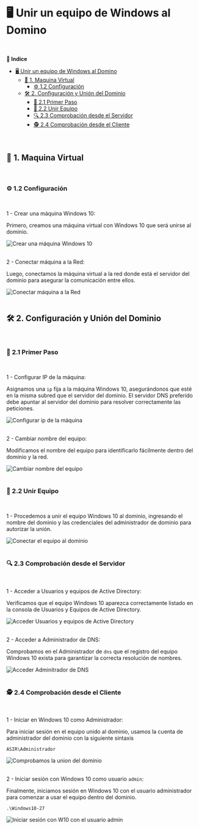 # 🖥️ Unir un equipo de Windows al Domino 
<br>

**📑 Indice**
- [🖥️ Unir un equipo de Windows al Domino](#️-unir-un-equipo-de-windows-al-domino)
  - [🔧 1. Maquina Virtual](#-1-maquina-virtual)
    - [⚙️ 1.2 Configuración](#️-12-configuración)
  - [🛠️ 2. Configuración y Unión del Dominio](#️-2-configuración-y-unión-del-dominio)
    - [🚀 2.1 Primer Paso](#-21-primer-paso)
    - [🤝 2.2 Unir Equipo](#-22-unir-equipo)
    - [🔍 2.3 Comprobación desde el Servidor](#-23-comprobación-desde-el-servidor)
    - [🕵️ 2.4 Comprobación desde el Cliente](#️-24-comprobación-desde-el-cliente)

<br>

## 🔧 1. Maquina Virtual 
<br>

### ⚙️ 1.2 Configuración 
<br>

1 - Crear una máquina Windows 10: 

Primero, creamos una máquina virtual con Windows 10 que será unirse al dominio.

![Crear una máquina Windows 10](./img/3-unirequipo1.png)
<br><br>


2 - Conectar máquina a la Red:

Luego, conectamos la máquina virtual a la red donde está el servidor del dominio para asegurar la comunicación entre ellos.

![Conectar máquina a la Red](./img/3-unirequipo2.png)
<br><br>



## 🛠️ 2. Configuración y Unión del Dominio
<br>

### 🚀 2.1 Primer Paso
<br>

1 - Configurar IP de la máquina:

Asignamos una ``ip`` fija a la máquina Windows 10, asegurándonos que esté en la misma subred que el servidor del dominio. El servidor DNS preferido debe apuntar al servidor del dominio para resolver correctamente las peticiones.


![Configurar ip de la máquina](./img/3-unirequipo3.png)
<br><br>


2 -  Cambiar nombre del equipo:

Modificamos el nombre del equipo para identificarlo fácilmente dentro del dominio y la red.

![Cambiar nombre del equipo](./img/3-unirequipo4.png)
<br><br>


### 🤝 2.2 Unir Equipo
<br>

1 - Procedemos a unir el equipo Windows 10 al dominio, ingresando el nombre del dominio y las credenciales del administrador de dominio para autorizar la unión.


![Conectar el equipo al dominio](./img/3-unirequipo5.png)
<br><br>


### 🔍 2.3 Comprobación desde el Servidor 
<br>


1 - Acceder a Usuarios y equipos de Active Directory:

Verificamos que el equipo Windows 10 aparezca correctamente listado en la consola de Usuarios y Equipos de Active Directory.

![Acceder Usuarios y equipos de Active Directory](./img/3-unirequipo6.png)
<br><br>


2 - Acceder a Administrador de DNS:

Comprobamos en el Administrador de ``dns`` que el registro del equipo Windows 10 exista para garantizar la correcta resolución de nombres.

![Acceder Adminitrador de DNS](./img/3-unirequipo7.png)
<br><br>


### 🕵️ 2.4 Comprobación desde el Cliente
<br>

1 -  Iniciar en Windows 10 como Administrador:

Para iniciar sesión en el equipo unido al dominio, usamos la cuenta de administrador del dominio con la siguiente sintaxis

~~~
ASIR\Administrador
~~~

![Comprobamos la union del dominio](./img/3-unirequipo8.png)
<br><br>



2 - Iniciar sesión con Windows 10 como usuario ``admin``:

Finalmente, iniciamos sesión en Windows 10 con el usuario administrador para comenzar a usar el equipo dentro del dominio.

~~~
.\Windows10-27
~~~

![Iniciar sesión con W10 con el usuario admin](./img/3-unirequipo9.png)